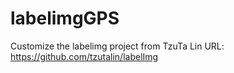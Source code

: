 # labelimgGPS
Customize the labelimg project from TzuTa Lin URL: https://github.com/tzutalin/labelImg
